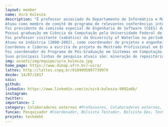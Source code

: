 ```yaml
---
layout: member
name: Uirá Kulesza
description: "É professor associado do Departamento de Informática e Matemática Aplicada (DIMAp) da Universidade Federal do Rio Grande do Norte, desde 2008, e coordenador do grupo e laboratório de pesquisa Collaborative & Automated Software Engineering (CASE Lab - http://caseufrn.github.io/) localizado no Instituto Metrópole Digital da UFRN. Ele é membro permanente do colegiado do Programa de Pós-Graduação em Sistemas em Computação (PPGSC) e do Programa de Pós-Graduação em Tecnologia da Informação (PPGTI- Mestrado Profissional em Tecnologia da Informação), onde orienta cerca de 12 alunos de doutorado, mestrado e iniciação científica. 
Atuou como membro de comitê de programa de relevantes conferências internacionais dentre as quais, International Conference on Mining Software Repositories (MSR), International Conference on Software Maintenance and Evolution (ICSME), International Systems and Software Product Line Conference (SPLC), International Conference on Software Reuse (ICSR) e International Conference on Evaluation and Assessment in Software Engineering (EASE). É atualmente editor-in-chief do Journal of Software Engineering and Research Development (JSERD) da Brazilian Computer Society (SBC). 
Foi presidente da comissão especial de Engenharia de Software (CEES) da Sociedade Brasileira de Computação em 2018/2019, sendo também membro do comitê diretivo do Simpósio Brasileiro de Engenharia de Software (SBES). Além disso, foi coordenador do comitê de programa (program chair) do SBES 2018,.e do Simpósio Brasileiro de Componentes e Reutilização de Software (SBCARS 2013) 
Possui graduação em Ciência da Computação pela Universidade Federal de Campina Grande, Departamento de Sistemas e Computação (1998), mestrado em Ciências da Computação pela Universidade de São Paulo (2000) e doutorado em Informática pela Pontifícia Universidade Católica do Rio de Janeiro (2007), em estágio sanduíche na University of Waterloo (Canada). 
Foi professor visitante (sabático) da University of Waterloo no período de 2022/2023. Realizou pós-doutorado (sabático - 2013 e 2014) na Delft University of Technology (http://www.tudelft.nl/en/) - TU Delft na Holanda, como pesquisador visitante do Software Engineering Research Group (SERG), liderado pelo professor Arie van Deursen. Realizou pós-doutorado (2007-2009) na Universidade Nova de Lisboa, atuando no projeto AMPLE - Aspect-Oriented Model-Driven Product Line Engineering (www.cambridge.org/core_title/gb/399049), financiado pela União Européia. 
Atuou na indústria (2000-2002), como coordenador de projetos e engenheiro de software do Centro de Estudos e Sistemas Avançados do Recife (CESAR - www.cesar.org.br no projeto radix.com - engenho de busca) e da Qualiti Software Processes (www.qualiti.com.br). Também atuou como pesquisador sênior do CESAR (2007-2008), onde foi coordenador de pesquisas do mestrado profissional em engenharia de software do CESAR.EDU, orientador de dissertações de mestrado, e desenvolveu pesquisas em colaboração com membros do Software Productivity Group (www.cin.ufpe.br/spg) da UFPE. 
Coordenou e liderou a escrita do projeto do Mestrado Profissional em Engenharia de Software (atualmente Programa de Pós-Graduação em Tecnologia da Informação - PPGTI) do Instituto Metrópole Digital da UFRN submetido e aprovado junto a CAPES em 2013. 
Foi coordenador do Programa de Pós-Graduação em Sistemas em Computação (PPGSC) do DIMAp/UFRN no período de 2014-2016, e também vice-coordenador do PPGSC no período de 2012-2013. 
Suas principais linhas de pesquisa atuais são: mineração de repositórios de software, evolução de software, técnicas de análise de software, engenharia de linhas de produto de software, arquitetura de software e testes de software." 
img: assets/img/equipe/uira_kulesza.jpg
home_page: https://www.dimap.ufrn.br/~uira/
lattes: http://lattes.cnpq.br/0189095897739979
desde: 14/07/2017
saiu: 
github: 
linkedin: https://www.linkedin.com/in/uirá-kulesza-9092a6b/
instagram: 
twitter: 
importance: 2
category: Colaboradores externos #Professores, Colaboradores externos, Alunos, Ex-alunos
funcao: Pesquisador #Coordenador, Bolsista Testador, Bolsista Dev, Technical Debt
projeto: techdebt
---
```


